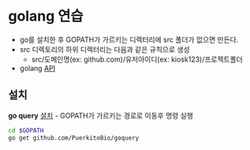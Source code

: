 # golang 연습

- go를 설치한 후 GOPATH가 가르키는 디렉터리에 src 폴더가 없으면 만든다.
- src 디렉토리의 하위 디렉터리는 다음과 같은 규칙으로 생성
  - src/도메인명(ex: github.com)/유저아이디(ex: kiosk123)/프로젝트폴더
- golang [API](https://golang.org/pkg/) 

## 설치

**go query** [설치](https://github.com/PuerkitoBio/goquery) - GOPATH가 가르키는 경로로 이동후 명령 실행

```bash
cd $GOPATH
go get github.com/PuerkitoBio/goquery
```

